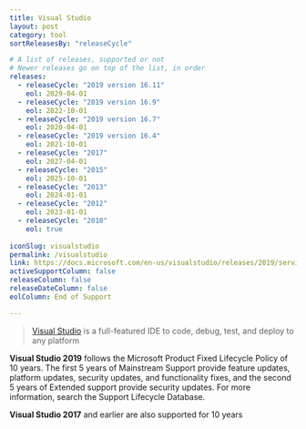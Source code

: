 ```yaml
---
title: Visual Studio
layout: post
category: tool
sortReleasesBy: "releaseCycle"

# A list of releases, supported or not
# Newer releases go on top of the list, in order
releases:
  - releaseCycle: "2019 version 16.11"
    eol: 2029-04-01
  - releaseCycle: "2019 version 16.9"
    eol: 2022-10-01
  - releaseCycle: "2019 version 16.7"
    eol: 2020-04-01
  - releaseCycle: "2019 version 16.4"
    eol: 2021-10-01
  - releaseCycle: "2017"
    eol: 2027-04-01
  - releaseCycle: "2015"
    eol: 2025-10-01
  - releaseCycle: "2013"
    eol: 2024-01-01
  - releaseCycle: "2012"
    eol: 2023-01-01
  - releaseCycle: "2010"
    eol: true
    
iconSlug: visualstudio
permalink: /visualstudio
link: https://docs.microsoft.com/en-us/visualstudio/releases/2019/servicing
activeSupportColumn: false
releaseColumn: false
releaseDateColumn: false
eolColumn: End of Support

---
```

> [Visual Studio](https://visualstudio.microsoft.com/) is a full-featured IDE to code, debug, test, and deploy to any platform  

**Visual Studio 2019** follows the Microsoft Product Fixed Lifecycle Policy of 10 years. The first 5 years of Mainstream Support provide feature updates, platform updates, security updates, and functionality fixes, and the second 5 years of Extended support provide security updates. For more information, search the Support Lifecycle Database.

**Visual Studio 2017** and earlier are also supported for 10 years
